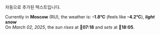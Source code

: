 
자동으로 추가된 텍스트입니다.

<!--START_SECTION:weather:moscow-->
Currently in **Moscow** (RU), the weather is: **-1.8°C** (feels like **-4.2°C**), ***light snow***<br/>
On *March 02, 2025*, the *sun rises* at 🌅**07:18** and *sets* at 🌇**18:05**.
<!--END_SECTION:weather-->
